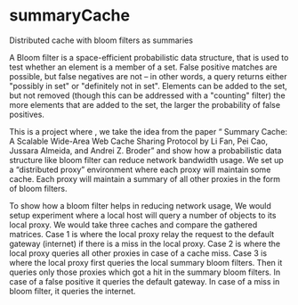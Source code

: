 # summaryCache
Distributed cache with bloom filters as summaries

A Bloom filter is a space-efficient probabilistic data structure, that is used to test whether an element is a member of a set. False positive matches are possible, but false negatives are not – in other words, a query returns either "possibly in set" or "definitely not in set". Elements can be added to the set, but not removed (though this can be addressed with a "counting" filter) the more elements that are added to the set, the larger the probability of false positives.

This is a project where , we take the idea from the paper “ Summary Cache: A Scalable Wide-Area Web Cache Sharing Protocol by Li Fan, Pei Cao, Jussara Almeida, and Andrei Z. Broder” and show how a probabilistic data structure like bloom filter can reduce network bandwidth usage. We set up a “distributed proxy” environment where each proxy will maintain some cache. Each proxy will maintain a summary of all other proxies in the form of bloom filters. 

To show how a bloom filter helps in reducing network usage, We would setup experiment where a local host will query a number of objects to its local proxy. We would take three caches and compare the gathered matrices. Case 1 is where the local proxy relay the request to the default gateway (internet) if there is a miss in the local proxy. Case 2 is where the local proxy queries all other proxies in case of a cache miss. Case 3 is where the local proxy first queries the local summary bloom filters. Then it queries only those proxies which got a hit in the summary bloom filters. In case of a false positive it queries the default gateway. In case of a miss in bloom filter, it queries the internet. 


